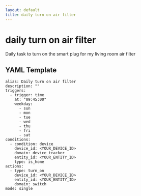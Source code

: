 ```yaml
---
layout: default
title: daily turn on air filter
---
```

# daily turn on air filter

Daily task to turn on the smart plug for my living room air filter

## YAML Template
```
alias: Daily turn on air filter
description: ""
triggers:
  - trigger: time
    at: "09:45:00"
    weekday:
      - sun
      - mon
      - tue
      - wed
      - thu
      - fri
      - sat
conditions:
  - condition: device
    device_id: <YOUR_DEVICE_ID>
    domain: device_tracker
    entity_id: <YOUR_ENTITY_ID>
    type: is_home
actions:
  - type: turn_on
    device_id: <YOUR_DEVICE_ID>
    entity_id: <YOUR_ENTITY_ID>
    domain: switch
mode: single
```
